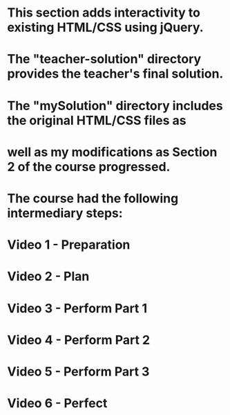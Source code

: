 # This section adds interactivity to existing HTML/CSS using jQuery.
# The "teacher-solution" directory provides the teacher's final solution.
# The "mySolution" directory includes the original HTML/CSS files as
# well as my modifications as Section 2 of the course progressed.

# The course had the following intermediary steps:
# Video 1 - Preparation
# Video 2 - Plan
# Video 3 - Perform Part 1
# Video 4 - Perform Part 2
# Video 5 - Perform Part 3
# Video 6 - Perfect
